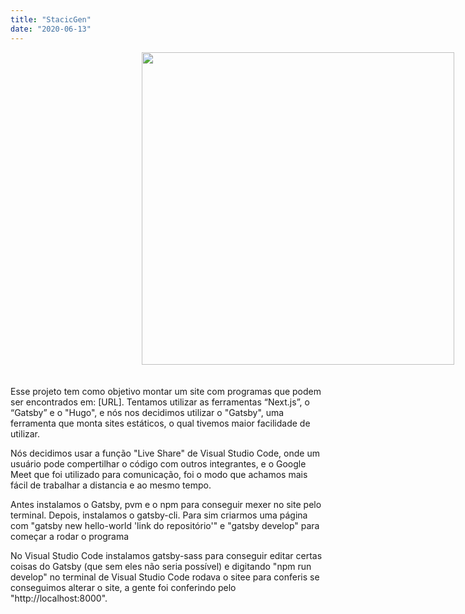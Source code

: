 ```yaml
---
title: "StacicGen"
date: "2020-06-13"
---
```


<img src="https://pbs.twimg.com/media/EZ7XKmuXkAEYnws?format=png&name=small" width="500px" style="vertical-align:middle;margin:0px 210px; margin-bottom: 20px" />

</br>
<p>
Esse projeto tem como objetivo montar um site com programas que podem ser encontrados em: [URL].
Tentamos utilizar as ferramentas “Next.js”, o “Gatsby” e o "Hugo", e nós nos decidimos utilizar o "Gatsby", uma ferramenta que monta sites estáticos, o qual tivemos maior facilidade de utilizar.
</p>
<p>
Nós decidimos usar a função "Live Share" de Visual Studio Code, onde um usuário pode compertilhar o código com outros integrantes, e o Google Meet que foi utilizado para comunicação, foi o modo que achamos mais fácil de trabalhar a distancia e ao mesmo tempo.
</p>
<p>
Antes instalamos o Gatsby, pvm e o npm para conseguir mexer no site pelo terminal. Depois, instalamos o gatsby-cli. Para sim criarmos uma página com "gatsby new hello-world 'link do repositório'" e "gatsby develop" para começar a rodar o programa
</p>
<p>
No Visual Studio Code instalamos gatsby-sass para conseguir editar certas coisas do Gatsby (que sem eles não seria possível) e digitando "npm run develop" no terminal de Visual Studio Code rodava o sitee para conferis se conseguimos alterar o site, a gente foi conferindo pelo "http://localhost:8000".
</p>